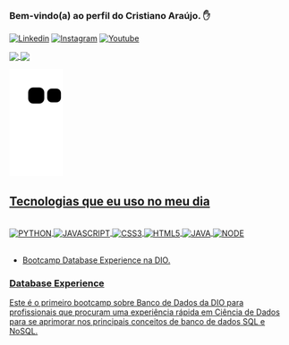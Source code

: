 ###  Bem-vindo(a) ao perfil do Cristiano Araújo. ✋

[![Linkedin](https://img.shields.io/badge/LinkedIn-0077B5?style=for-the-badge&logo=linkedin&logoColor=white)]()
[![Instagram](https://img.shields.io/badge/Instagram-E4405F?style=for-the-badge&logo=instagram&logoColor=white)]()
[![Youtube](https://img.shields.io/badge/YouTube-FF0000?style=for-the-badge&logo=youtube&logoColor=white)]()

<div>
  <a href="https://github.com/cristiano-araujo">
  <img height="180em"  align="center" src="https://github-readme-stats.vercel.app/api?username=cristiano-araujo&show_icons=true&theme=react" />
  <img height="180em"  align="center" src="https://github-readme-stats.vercel.app/api/top-langs/?username=cristiano-araujo&layout=compact&langs_count=7&theme=react" />
</div>

![Snake animation](https://github.com/cristiano-araujo/cristiano-araujo/blob/output/github-contribution-grid-snake.svg)
 
<div>
 


## Tecnologias que eu uso no meu dia

<div style="display: inline_block"><br/>

<img align="center" alt="PYTHON" src="https://img.shields.io/badge/Python-14354C?style=for-the-badge&logo=python&logoColor=white"/>
<img align="center" alt="JAVASCRIPT" src="https://img.shields.io/badge/JavaScript-F7DF1E?style=for-the-badge&logo=javascript&logoColor=black"/>
<img align="center" alt="CSS3" src="https://img.shields.io/badge/CSS3-1572B6?style=for-the-badge&logo=css3&logoColor=white"/>
<img align="center" alt="HTML5" src="https://img.shields.io/badge/HTML5-E34F26?style=for-the-badge&logo=html5&logoColor=white"/>
<img align="center" alt="JAVA" src="https://img.shields.io/badge/Java-ED8B00?style=for-the-badge&logo=java&logoColor=white"/>
<img align="center" alt="NODE" src="https://img.shields.io/badge/Node.js-43853D?style=for-the-badge&logo=node.js&logoColor=white"/>



</div><br/>

- Bootcamp Database Experience na DIO.

### Database Experience

Este é o primeiro bootcamp sobre Banco de Dados da DIO para profissionais que procuram uma experiência rápida em Ciência de Dados para se aprimorar nos principais conceitos de banco de dados SQL e NoSQL.

